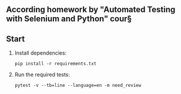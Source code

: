 ## According homework by "Automated Testing with Selenium and Python" cour§

## Start

1. Install dependencies:

    ```
    pip install -r requirements.txt
    ```

2. Run the required tests:

    ```
    pytest -v --tb=line --language=en -m need_review
    ```
